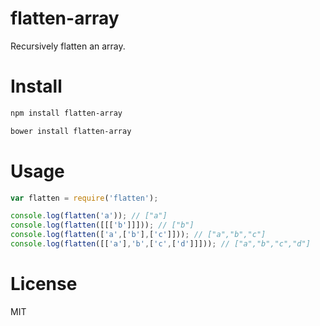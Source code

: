 # flatten-array

Recursively flatten an array.

# Install

```bash
npm install flatten-array
```

```bash
bower install flatten-array
```

# Usage

```javascript
var flatten = require('flatten');

console.log(flatten('a')); // ["a"]
console.log(flatten([[['b']]])); // ["b"]
console.log(flatten(['a',['b'],['c']])); // ["a","b","c"]
console.log(flatten([['a'],'b',['c',['d']]])); // ["a","b","c","d"]
```

# License

MIT
